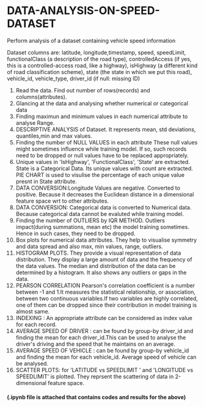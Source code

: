 # DATA-ANALYSIS-ON-SPEED-DATASET
Perform analysis of a dataset containing vehicle speed information

Dataset columns are: 
latitude, longitude,timestamp, speed, speedLimit, functionalClass (a description of the road type), controlledAccess (if yes, this is a controlled-access road, like a highway), isHighway (a different kind of road classification scheme), state (the state in which we put this road), vehicle_id, vehicle_type, driver_id (if null: missing ID)

1.  Read the data. Find out number of rows(records) and columns(attributes).
2.  Glancing at the data and analysing whether numerical or categorical data
3.  Finding maximun and minimum values in each numerical attribute to analyse Range.
4.  DESCRIPTIVE ANALYSIS of Dataset.
    It represents mean, std deviations, quantiles,min and max values.
5.  Finding the number of NULL VALUES in each attribute 
    These null values might sometimes influence while training model. If so, such records need to be dropped or null values have to be         replaced appropriately.
6.  Unique values in 'IsHighway', 'FunctionalClass', 'State' are extracted.
    State is a Categorical Data. Its unique values with count are extracted.
    PIE CHART is used to visulise the percentage of each unique value presnt in State attribute.
7.  DATA CONVERSION:Longitude Values are negative. Converted to positive.
    Because it decreases the Euclidean distance in a dimensional feature space wrt to other attributes.
8.  DATA CONVERSION: Categorical data is converted to Numerical data.
    Because categorical data cannot be evaluted while training model.
9.  Finding the number of OUTLIERS by IQR METHOD.
    Outliers impact(during summations, mean etc) the model training sometimes. Hence in such cases, they need to be dropped.
10. Box plots for numerical data attributes.
    They help to visualise symmetry and data spread and also max, min values, range, outliers.
11. HISTOGRAM PLOTS.
    They provide a visual representation of data distribution. They display a large amount of data and the frequency of the data values.       The median and distribution of the data can be determined by a histogram. It also shows any outliers or gaps in the data.
12. PEARSON CORRELATION
    Pearson's correlation coefficient is a number between -1 and 1.It measures the statistical relationship, or association, between two       continuous variables.If two variables are highly correlated, one of them can be dropped since their contribution in model training is
    almost same.
13. INDEXING : An appropriate attribute can be considered as index value for each record.
14. AVERAGE SPEED OF DRIVER : can be found by group-by driver_id and finding the mean for each driver_id.This can be used to analyse the 
    driver's driving and the speed that he maintains on an average.
15. AVERAGE SPEED OF VEHICLE : can be found by group-by vehicle_id and finding the mean for each vehicle_id. Average speed of vehicle
    can be analysed.
16. SCATTER PLOTS: for 'LATITUDE vs SPEEDLIMIT ' and 'LONGITUDE vs SPEEDLIMIT' is plotted.
    They reprsent the scattering of data in 2-dimensional feature space.
    
#### (.ipynb file is attached that contains codes and results for the above)
